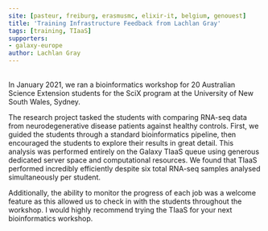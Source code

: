 ```yaml
---
site: [pasteur, freiburg, erasmusmc, elixir-it, belgium, genouest]
title: 'Training Infrastructure Feedback from Lachlan Gray'
tags: [training, TIaaS]
supporters:
- galaxy-europe
author: Lachlan Gray
---
```


<br>
In January 2021, we ran a bioinformatics workshop for 20 Australian Science Extension students for the SciX program at the University of New South Wales, Sydney. 

The research project tasked the students with comparing RNA-seq data from neurodegenerative disease patients against healthy controls.
First, we guided the students through a standard bioinformatics pipeline, then encouraged the students to explore their results in great detail.
This analysis was performed entirely on the Galaxy TIaaS queue using generous dedicated server space and computational resources.
We found that TIaaS performed incredibly efficiently despite six total RNA-seq samples analysed simultaneously per student. 
 
Additionally, the ability to monitor the progress of each job was a welcome feature as this allowed us to check
in with the students throughout the workshop. I would highly recommend trying the TIaaS for your next bioinformatics workshop.
